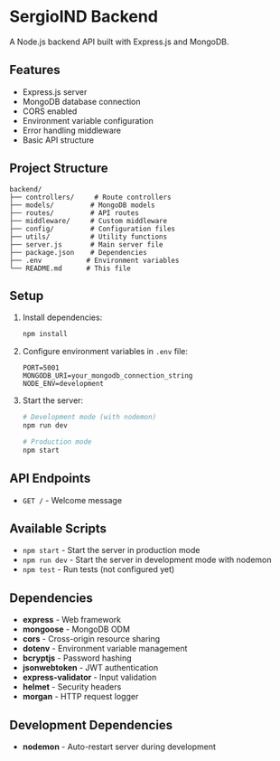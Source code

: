 # SergioIND Backend

A Node.js backend API built with Express.js and MongoDB.

## Features

- Express.js server
- MongoDB database connection
- CORS enabled
- Environment variable configuration
- Error handling middleware
- Basic API structure

## Project Structure

```
backend/
├── controllers/     # Route controllers
├── models/         # MongoDB models
├── routes/         # API routes
├── middleware/     # Custom middleware
├── config/         # Configuration files
├── utils/          # Utility functions
├── server.js       # Main server file
├── package.json    # Dependencies
├── .env           # Environment variables
└── README.md      # This file
```

## Setup

1. Install dependencies:
   ```bash
   npm install
   ```

2. Configure environment variables in `.env` file:
   ```
   PORT=5001
   MONGODB_URI=your_mongodb_connection_string
   NODE_ENV=development
   ```

3. Start the server:
   ```bash
   # Development mode (with nodemon)
   npm run dev
   
   # Production mode
   npm start
   ```

## API Endpoints

- `GET /` - Welcome message

## Available Scripts

- `npm start` - Start the server in production mode
- `npm run dev` - Start the server in development mode with nodemon
- `npm test` - Run tests (not configured yet)

## Dependencies

- **express** - Web framework
- **mongoose** - MongoDB ODM
- **cors** - Cross-origin resource sharing
- **dotenv** - Environment variable management
- **bcryptjs** - Password hashing
- **jsonwebtoken** - JWT authentication
- **express-validator** - Input validation
- **helmet** - Security headers
- **morgan** - HTTP request logger

## Development Dependencies

- **nodemon** - Auto-restart server during development 